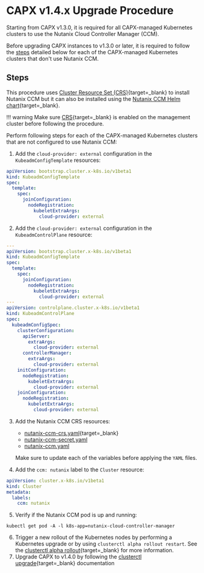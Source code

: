 # CAPX v1.4.x Upgrade Procedure

Starting from CAPX v1.3.0, it is required for all CAPX-managed Kubernetes clusters to use the Nutanix Cloud Controller Manager (CCM). 

Before upgrading CAPX instances to v1.3.0 or later, it is required to follow the [steps](#steps) detailed below for each of the CAPX-managed Kubernetes clusters that don't use Nutanix CCM.


## Steps

This procedure uses [Cluster Resource Set (CRS)](https://cluster-api.sigs.k8s.io/tasks/experimental-features/cluster-resource-set){target=_blank} to install Nutanix CCM but it can also be installed using the [Nutanix CCM Helm chart](https://artifacthub.io/packages/helm/nutanix/nutanix-cloud-provider){target=_blank}.

!!! warning
    Make sure [CRS](https://cluster-api.sigs.k8s.io/tasks/experimental-features/cluster-resource-set){target=_blank} is enabled on the management cluster before following the procedure.

Perform following steps for each of the CAPX-managed Kubernetes clusters that are not configured to use Nutanix CCM:

1. Add the `cloud-provider: external` configuration in the `KubeadmConfigTemplate` resources:
  ```YAML
  apiVersion: bootstrap.cluster.x-k8s.io/v1beta1
  kind: KubeadmConfigTemplate
  spec:
    template:
      spec:
        joinConfiguration:
          nodeRegistration:
            kubeletExtraArgs:
              cloud-provider: external
  ```
2. Add the `cloud-provider: external` configuration in the `KubeadmControlPlane` resource:
```YAML
---
apiVersion: bootstrap.cluster.x-k8s.io/v1beta1
kind: KubeadmConfigTemplate
spec:
  template:
    spec:
      joinConfiguration:
        nodeRegistration:
          kubeletExtraArgs:
            cloud-provider: external
---
apiVersion: controlplane.cluster.x-k8s.io/v1beta1
kind: KubeadmControlPlane
spec:
  kubeadmConfigSpec:
    clusterConfiguration:
      apiServer:
        extraArgs:
          cloud-provider: external
      controllerManager:
        extraArgs:
          cloud-provider: external
    initConfiguration:
      nodeRegistration:
        kubeletExtraArgs:
          cloud-provider: external
    joinConfiguration:
      nodeRegistration:
        kubeletExtraArgs:
          cloud-provider: external
```
3. Add the Nutanix CCM CRS resources:

    - [nutanix-ccm-crs.yaml](https://github.com/nutanix-cloud-native/cluster-api-provider-nutanix/blob/v1.4.0/templates/ccm/nutanix-ccm-crs.yaml){target=_blank}
    - [nutanix-ccm-secret.yaml](https://github.com/nutanix-cloud-native/cluster-api-provider-nutanix/blob/v1.4.0/templates/ccm/nutanix-ccm-secret.yaml)
    - [nutanix-ccm.yaml](https://github.com/nutanix-cloud-native/cluster-api-provider-nutanix/blob/v1.4.0/templates/ccm/nutanix-ccm.yaml)

    Make sure to update each of the variables before applying the `YAML` files.

4. Add the `ccm: nutanix` label to the `Cluster` resource:
  ```YAML
  apiVersion: cluster.x-k8s.io/v1beta1
  kind: Cluster
  metadata:
    labels:
      ccm: nutanix
  ```
5. Verify if the Nutanix CCM pod is up and running: 
```
kubectl get pod -A -l k8s-app=nutanix-cloud-controller-manager
```
6. Trigger a new rollout of the Kubernetes nodes by performing a Kubernetes upgrade or by using `clusterctl alpha rollout restart`. See the [clusterctl alpha rollout](https://cluster-api.sigs.k8s.io/clusterctl/commands/alpha-rollout#restart){target=_blank} for more information.
7. Upgrade CAPX to v1.4.0 by following the [clusterctl upgrade](https://cluster-api.sigs.k8s.io/clusterctl/commands/upgrade.html?highlight=clusterctl%20upgrade%20pla#clusterctl-upgrade){target=_blank} documentation